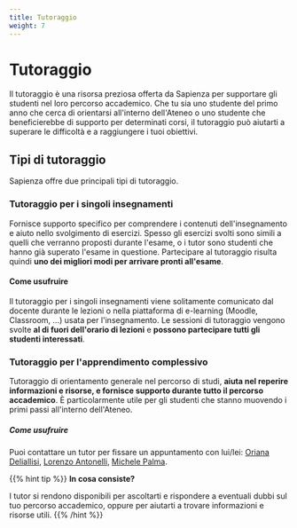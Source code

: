 ```yaml
---
title: Tutoraggio
weight: 7
---
```


# Tutoraggio

Il tutoraggio è una risorsa preziosa offerta da Sapienza per supportare gli studenti nel loro percorso accademico. Che tu sia uno studente del primo anno che cerca di orientarsi all'interno dell'Ateneo o uno studente che beneficierebbe di supporto per determinati corsi, il tutoraggio può aiutarti a superare le difficoltà e a raggiungere i tuoi obiettivi.

## Tipi di tutoraggio

Sapienza offre due principali tipi di tutoraggio.

### Tutoraggio per i singoli insegnamenti

Fornisce supporto specifico per comprendere i contenuti dell'insegnamento e aiuto nello svolgimento di esercizi. Spesso gli esercizi svolti sono simili a quelli che verranno proposti durante l'esame, o i tutor sono studenti che hanno già superato l'esame in questione. Partecipare al tutoraggio risulta quindi **uno dei migliori modi per arrivare pronti all'esame**.

#### Come usufruire

Il tutoraggio per i singoli insegnamenti viene solitamente comunicato dal docente durante le lezioni o nella piattaforma di e-learning (Moodle, Classroom, ...) usata per l'insegnamento. Le sessioni di tutoraggio vengono svolte **al di fuori dell'orario di lezioni** e **possono partecipare tutti gli studenti interessati**.

### Tutoraggio per l'apprendimento complessivo

Tutoraggio di orientamento generale nel percorso di studi, **aiuta nel reperire informazioni e risorse, e fornisce supporto durante tutto il percorso accademico**. È particolarmente utile per gli studenti che stanno muovendo i primi passi all'interno dell'Ateneo.

##### Come usufruire

Puoi contattare un tutor per fissare un appuntamento con lui/lei: [Oriana Deliallisi](https://telegram.me/orianani), [Lorenzo Antonelli](https://telegram.me/lorenzosphotos), [Michele Palma](https://telegram.me/flyingmp).

{{% hint tip %}}
<i class="fa-solid fa-lightbulb" style="color: #238636;"></i> **In cosa consiste?**

I tutor si rendono disponibili per ascoltarti e rispondere a eventuali dubbi sul tuo percorso accademico, oppure per aiutarti a trovare informazioni e risorse utili.
{{% /hint %}}